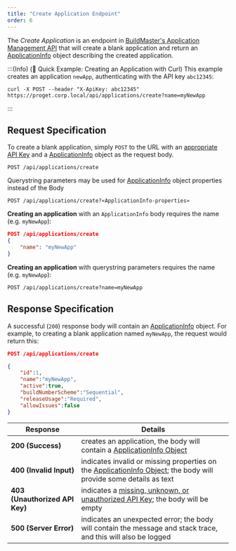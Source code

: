 ```yaml
---
title: "Create Application Endpoint"
order: 6
---
```


The *Create Application* is an endpoint in [BuildMaster's Application Management API](/docs/buildmaster/reference/api/buildmaster-appmanagement-api) that will create a blank application and return an [ApplicationInfo](/docs/buildmaster/reference/api/buildmaster-appmanagement-api#application-info) object describing the created application.

:::(Info) (🚀 Quick Example: Creating an Application with Curl)
This example creates an application `newApp`, authenticating with the API key `abc12345`:

```
curl -X POST --header "X-ApiKey: abc12345" https://proget.corp.local/api/applications/create?name=myNewApp
```
:::

## Request Specification
To create a blank application, simply `POST` to the URL with an [appropriate API Key](/docs/buildmaster/reference/api/buildmaster-appmanagement-api#authentication) and a [ApplicationInfo](/docs/buildmaster/reference/api/buildmaster-appmanagement-api#application-info) object as the request body.

```
POST /api/applications/create
```

Querystring parameters may be used for [ApplicationInfo](/docs/buildmaster/reference/api/buildmaster-appmanagement-api#application-info) object properties instead of the Body

```
POST /api/applications/create?«ApplicationInfo-properties»
```

**Creating an application** with an `ApplicationInfo` body requires the name (e.g. `myNewApp`):

```json
POST /api/applications/create
{
    "name": "myNewApp"
}
```

**Creating an application** with querystring parameters requires the name (e.g. `myNewApp`):

```
POST /api/applications/create?name=myNewApp
```

##  Response Specification
A successful (`200`) response body will contain an [ApplicationInfo](/docs/buildmaster/reference/api/buildmaster-appmanagement-api#application-info) object. For example, to creating a blank application named `myNewApp`, the request would return this:

```json
POST /api/applications/create

{
    "id":1,
    "name":"myNewApp",
    "active":true,
    "buildNumberScheme":"Sequential",
    "releaseUsage":"Required",
    "allowIssues":false
}
```

| Response | Details |
| --- | --- |
| **200 (Success)** | creates an application, the body will contain a [ApplicationInfo Object](/docs/buildmaster/reference/api/buildmaster-appmanagement-api#application-info)
| **400 (Invalid Input)** | indicates invalid or missing properties on the [ApplicationInfo Object](/docs/buildmaster/reference/api/buildmaster-appmanagement-api#application-info); the body will provide some details as text
|  **403 (Unauthorized API Key)** | indicates a [missing, unknown, or unauthorized API Key](/docs/buildmaster/reference/api/buildmaster-appmanagement-api#authentication); the body will be empty
| **500 (Server Error)** | indicates an unexpected error; the body will contain the message and stack trace, and this will also be logged
